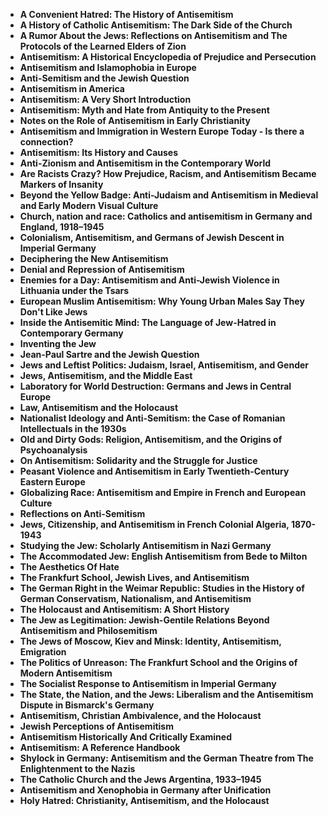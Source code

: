 
<ul>
 <li><b><a target="_blank" href="https://github.com/manjunath5496/Antisemitism-Books/blob/master/sml(1).pdf" style="text-decoration:none;">A Convenient Hatred: The History of Antisemitism</a></b></li>
 <li><b><a target="_blank" href="https://github.com/manjunath5496/Antisemitism-Books/blob/master/sml(2).pdf" style="text-decoration:none;">A History of Catholic Antisemitism: The Dark Side of the Church  </a></b></li>
                                <li><b><a target="_blank" href="https://github.com/manjunath5496/Antisemitism-Books/blob/master/sml(3).pdf" style="text-decoration:none;">A Rumor About the Jews: Reflections on Antisemitism and The Protocols of the Learned Elders of Zion</a></b></li>
 <li><b><a target="_blank" href="https://github.com/manjunath5496/Antisemitism-Books/blob/master/sml(4).pdf" style="text-decoration:none;">Antisemitism: A Historical Encyclopedia of Prejudice and Persecution </a></b></li>                              
<li><b><a target="_blank" href="https://github.com/manjunath5496/Antisemitism-Books/blob/master/sml(5).pdf" style="text-decoration:none;">Antisemitism and Islamophobia in Europe</a></b></li>
<li><b><a target="_blank" href="https://github.com/manjunath5496/Antisemitism-Books/blob/master/sml(6).pdf" style="text-decoration:none;">Anti-Semitism and the Jewish Question</a></b></li>
                                <li><b><a target="_blank" href="https://github.com/manjunath5496/Antisemitism-Books/blob/master/sml(7).pdf" style="text-decoration:none;">Antisemitism in America </a></b></li>
                                <li><b><a target="_blank" href="https://github.com/manjunath5496/Antisemitism-Books/blob/master/sml(8).pdf" style="text-decoration:none;">Antisemitism: A Very Short Introduction</a></b></li>      
 
 <li><b><a target="_blank" href="https://github.com/manjunath5496/Antisemitism-Books/blob/master/sml(9).pdf" style="text-decoration:none;">Antisemitism: Myth and Hate from Antiquity to the Present </a></b></li>                             
<li><b><a target="_blank" href="https://github.com/manjunath5496/Antisemitism-Books/blob/master/sml(10).pdf" style="text-decoration:none;">Notes on the Role of Antisemitism in Early Christianity</a></b></li>                                
<li><b><a target="_blank" href="https://github.com/manjunath5496/Antisemitism-Books/blob/master/sml(11).pdf" style="text-decoration:none;">Antisemitism and Immigration in Western Europe Today - Is there a connection?</a></b></li>
                                <li><b><a target="_blank" href="https://github.com/manjunath5496/Antisemitism-Books/blob/master/sml(12).pdf" style="text-decoration:none;">Antisemitism: Its History and Causes</a></b></li>
        <li><b><a target="_blank" href="https://github.com/manjunath5496/Antisemitism-Books/blob/master/sml(13).pdf" style="text-decoration:none;"> Anti-Zionism and Antisemitism in the Contemporary World</a></b></li>
                                
 <li><b><a target="_blank" href="https://github.com/manjunath5496/Antisemitism-Books/blob/master/sml(14).pdf" style="text-decoration:none;">Are Racists Crazy? How Prejudice, Racism, and Antisemitism Became Markers of Insanity </a></b></li>                              
<li><b><a target="_blank" href="https://github.com/manjunath5496/Antisemitism-Books/blob/master/sml(15).pdf" style="text-decoration:none;">Beyond the Yellow Badge: Anti-Judaism and Antisemitism in Medieval and Early Modern Visual Culture </a></b></li>
<li><b><a target="_blank" href="https://github.com/manjunath5496/Antisemitism-Books/blob/master/sml(16).pdf" style="text-decoration:none;">Church, nation and race: Catholics and antisemitism in Germany and England, 1918–1945</a></b></li>
                              
<li><b><a target="_blank" href="https://github.com/manjunath5496/Antisemitism-Books/blob/master/sml(17).pdf" style="text-decoration:none;">Colonialism, Antisemitism, and Germans of Jewish Descent in Imperial Germany</a></b></li>

 <li><b><a target="_blank" href="https://github.com/manjunath5496/Antisemitism-Books/blob/master/sml(18).pdf" style="text-decoration:none;">Deciphering the New Antisemitism</a></b></li>
 <li><b><a target="_blank" href="https://github.com/manjunath5496/Antisemitism-Books/blob/master/sml(19).pdf" style="text-decoration:none;">Denial and Repression of Antisemitism  </a></b></li>
                                <li><b><a target="_blank" href="https://github.com/manjunath5496/Antisemitism-Books/blob/master/sml(20).pdf" style="text-decoration:none;"> Enemies for a Day: Antisemitism and Anti-Jewish Violence in Lithuania under the Tsars  </a></b></li>
 <li><b><a target="_blank" href="https://github.com/manjunath5496/Antisemitism-Books/blob/master/sml(21).pdf" style="text-decoration:none;">European Muslim Antisemitism: Why Young Urban Males Say They Don't Like Jews </a></b></li>                              
<li><b><a target="_blank" href="https://github.com/manjunath5496/Antisemitism-Books/blob/master/sml(22).pdf" style="text-decoration:none;">Inside the Antisemitic Mind: The Language of Jew-Hatred in Contemporary Germany </a></b></li>
<li><b><a target="_blank" href="https://github.com/manjunath5496/Antisemitism-Books/blob/master/sml(23).pdf" style="text-decoration:none;">Inventing the Jew</a></b></li>
<li><b><a target="_blank" href="https://github.com/manjunath5496/Antisemitism-Books/blob/master/sml(24).pdf" style="text-decoration:none;">Jean-Paul Sartre and the Jewish Question</a></b></li>                                                             
  <li><b><a target="_blank" href="https://github.com/manjunath5496/Antisemitism-Books/blob/master/sml(25).pdf" style="text-decoration:none;">Jews and Leftist Politics: Judaism, Israel, Antisemitism, and Gender </a></b></li>
 <li><b><a target="_blank" href="https://github.com/manjunath5496/Antisemitism-Books/blob/master/sml(26).pdf" style="text-decoration:none;">Jews, Antisemitism, and the Middle East</a></b></li>
                                <li><b><a target="_blank" href="https://github.com/manjunath5496/Antisemitism-Books/blob/master/sml(27).pdf" style="text-decoration:none;">Laboratory for World Destruction: Germans and Jews in Central Europe</a></b></li>
 <li><b><a target="_blank" href="https://github.com/manjunath5496/Antisemitism-Books/blob/master/sml(28).pdf" style="text-decoration:none;">Law, Antisemitism and the Holocaust</a></b></li>                              
<li><b><a target="_blank" href="https://github.com/manjunath5496/Antisemitism-Books/blob/master/sml(29).pdf" style="text-decoration:none;">Nationalist Ideology and Anti-Semitism: the Case of Romanian Intellectuals in the 1930s</a></b></li>
<li><b><a target="_blank" href="https://github.com/manjunath5496/Antisemitism-Books/blob/master/sml(30).pdf" style="text-decoration:none;">Old and Dirty Gods: Religion, Antisemitism, and the Origins of Psychoanalysis</a></b></li>
                                <li><b><a target="_blank" href="https://github.com/manjunath5496/Antisemitism-Books/blob/master/sml(31).pdf" style="text-decoration:none;">On Antisemitism: Solidarity and the Struggle for Justice</a></b></li>
                                <li><b><a target="_blank" href="https://github.com/manjunath5496/Antisemitism-Books/blob/master/sml(32).pdf" style="text-decoration:none;">Peasant Violence and Antisemitism in Early
Twentieth-Century Eastern Europe</a></b></li>      
 
 <li><b><a target="_blank" href="https://github.com/manjunath5496/Antisemitism-Books/blob/master/sml(33).pdf" style="text-decoration:none;">Globalizing Race: Antisemitism and Empire in French and European Culture</a></b></li> 
 
  <li><b><a target="_blank" href="https://github.com/manjunath5496/Antisemitism-Books/blob/master/sml(34).pdf" style="text-decoration:none;">Reflections on Anti-Semitism</a></b></li>  
  
 <li><b><a target="_blank" href="https://github.com/manjunath5496/Antisemitism-Books/blob/master/sml(36).pdf" style="text-decoration:none;">Jews, Citizenship, and Antisemitism in French Colonial Algeria, 1870-1943</a></b></li>
    <li><b><a target="_blank" href="https://github.com/manjunath5496/Antisemitism-Books/blob/master/sml(37).pdf" style="text-decoration:none;">Studying the Jew: Scholarly Antisemitism in Nazi Germany</a></b></li>
                                
 <li><b><a target="_blank" href="https://github.com/manjunath5496/Antisemitism-Books/blob/master/sml(38).pdf" style="text-decoration:none;">The Accommodated Jew: English Antisemitism from Bede to Milton </a></b></li>                              
<li><b><a target="_blank" href="https://github.com/manjunath5496/Antisemitism-Books/blob/master/sml(39).rar" style="text-decoration:none;">The Aesthetics Of Hate</a></b></li>
<li><b><a target="_blank" href="https://github.com/manjunath5496/Antisemitism-Books/blob/master/sml(40).pdf" style="text-decoration:none;">The Frankfurt School, Jewish Lives, and Antisemitism</a></b></li>
                              
<li><b><a target="_blank" href="https://github.com/manjunath5496/Antisemitism-Books/blob/master/sml(41).pdf" style="text-decoration:none;">The German Right in the Weimar Republic: Studies in the History of German Conservatism, Nationalism, and Antisemitism</a></b></li>

 <li><b><a target="_blank" href="https://github.com/manjunath5496/Antisemitism-Books/blob/master/sml(42).pdf" style="text-decoration:none;">The Holocaust and Antisemitism: A Short History</a></b></li>
 <li><b><a target="_blank" href="https://github.com/manjunath5496/Antisemitism-Books/blob/master/sml(43).pdf" style="text-decoration:none;">The Jew as Legitimation: Jewish-Gentile Relations Beyond Antisemitism and Philosemitism </a></b></li>
                                <li><b><a target="_blank" href="https://github.com/manjunath5496/Antisemitism-Books/blob/master/sml(44).pdf" style="text-decoration:none;">The Jews of Moscow, Kiev and Minsk: Identity, Antisemitism, Emigration </a></b></li>
 <li><b><a target="_blank" href="https://github.com/manjunath5496/Antisemitism-Books/blob/master/sml(45).pdf" style="text-decoration:none;">The Politics of Unreason: The Frankfurt School and the Origins of Modern Antisemitism </a></b></li>                              
<li><b><a target="_blank" href="https://github.com/manjunath5496/Antisemitism-Books/blob/master/sml(46).pdf" style="text-decoration:none;">The Socialist Response to Antisemitism in Imperial Germany </a></b></li>
<li><b><a target="_blank" href="https://github.com/manjunath5496/Antisemitism-Books/blob/master/sml(47).pdf" style="text-decoration:none;">The State, the Nation, and the Jews: Liberalism and the Antisemitism Dispute in Bismarck's Germany</a></b></li>



<li><b><a target="_blank" href="https://github.com/manjunath5496/Antisemitism-Books/blob/master/sml(48).pdf" style="text-decoration:none;">Antisemitism, Christian Ambivalence, and the Holocaust</a></b></li>
 <li><b><a target="_blank" href="https://github.com/manjunath5496/Antisemitism-Books/blob/master/sml(49).pdf" style="text-decoration:none;">Jewish Perceptions of Antisemitism  </a></b></li>
                                <li><b><a target="_blank" href="https://github.com/manjunath5496/Antisemitism-Books/blob/master/sml(50).pdf" style="text-decoration:none;">Antisemitism Historically And Critically Examined</a></b></li>
 
<li><b><a target="_blank" href="https://github.com/manjunath5496/Antisemitism-Books/blob/master/sml(51).pdf" style="text-decoration:none;">Antisemitism: A Reference Handbook</a></b></li>

<li><b><a target="_blank" href="https://github.com/manjunath5496/Antisemitism-Books/blob/master/sml(52).pdf" style="text-decoration:none;">Shylock in Germany: Antisemitism and the German Theatre from The Enlightenment to the Nazis</a></b></li>
 <li><b><a target="_blank" href="https://github.com/manjunath5496/Antisemitism-Books/blob/master/sml(53).pdf" style="text-decoration:none;">The Catholic Church and the Jews Argentina, 1933–1945  </a></b></li>
                                <li><b><a target="_blank" href="https://github.com/manjunath5496/Antisemitism-Books/blob/master/sml(54).pdf" style="text-decoration:none;">Antisemitism and Xenophobia in Germany after Unification</a></b></li>
 
<li><b><a target="_blank" href="https://github.com/manjunath5496/Antisemitism-Books/blob/master/sml(35).pdf" style="text-decoration:none;">Holy Hatred: Christianity, Antisemitism, and the Holocaust</a></b></li>
 
 
 
 
 
 
 </ul>
